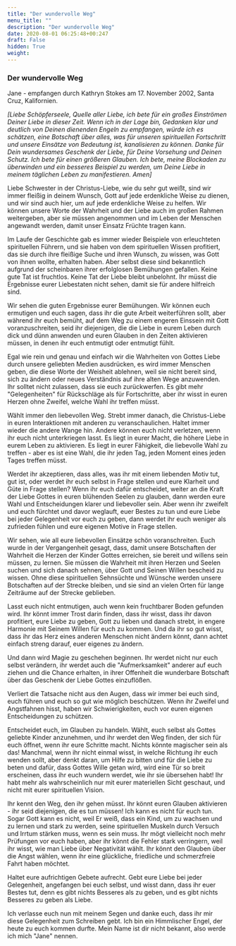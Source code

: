 ```yaml
---
title: "Der wundervolle Weg"
menu_title: ""
description: "Der wundervolle Weg"
date: 2020-08-01 06:25:48+00:247
draft: False
hidden: True
weight:
---
```

### Der wundervolle Weg

Jane - empfangen durch Kathryn Stokes am 17. November 2002, Santa Cruz, Kalifornien.

*[Liebe Schöpferseele, Quelle aller Liebe, ich bete für ein großes Einströmen Deiner Liebe in dieser Zeit. Wenn ich in der Lage bin, Gedanken klar und deutlich von Deinen dienenden Engeln zu empfangen, würde ich es schätzen, eine Botschaft über alles, was für unseren spirituellen Fortschritt und unsere Einsätze von Bedeutung ist, kanalisieren zu können. Danke für Dein wundersames Geschenk der Liebe, für Deine Vorsehung und Deinen Schutz. Ich bete für einen größeren Glauben. Ich bete, meine Blockaden zu überwinden und ein besseres Beispiel zu werden, um Deine Liebe in meinem täglichen Leben zu manifestieren. Amen]*

Liebe Schwester in der Christus-Liebe, wie du sehr gut weißt, sind wir immer fleißig in deinem Wunsch, Gott auf jede erdenkliche Weise zu dienen, und wir sind auch hier, um auf jede erdenkliche Weise zu helfen. Wir können unsere Worte der Wahrheit und der Liebe auch im großen Rahmen weitergeben, aber sie müssen angenommen und im Leben der Menschen angewandt werden, damit unser Einsatz Früchte tragen kann.

Im Laufe der Geschichte gab es immer wieder Beispiele von erleuchteten spirituellen Führern, und sie haben von dem spirituellen Wissen profitiert, das sie durch ihre fleißige Suche und ihren Wunsch, zu wissen, was Gott von ihnen wollte, erhalten haben. Aber selbst diese sind bekanntlich aufgrund der scheinbaren ihrer erfolglosen Bemühungen gefallen. Keine gute Tat ist fruchtlos. Keine Tat der Liebe bleibt unbelohnt. Ihr müsst die Ergebnisse eurer Liebestaten nicht sehen, damit sie für andere hilfreich sind.

Wir sehen die guten Ergebnisse eurer Bemühungen. Wir können euch ermutigen und euch sagen, dass ihr die gute Arbeit weiterführen sollt, aber während ihr euch bemüht, auf dem Weg zu einem engeren Einssein mit Gott voranzuschreiten, seid ihr diejenigen, die die Liebe in eurem Leben durch dick und dünn anwenden und euren Glauben in den Zeiten aktivieren müssen, in denen ihr euch entmutigt oder entmutigt fühlt.

Egal wie rein und genau und einfach wir die Wahrheiten von Gottes Liebe durch unsere geliebten Medien ausdrücken, es wird immer Menschen geben, die diese Worte der Weisheit ablehnen, weil sie nicht bereit sind, sich zu ändern oder neues Verständnis auf ihre alten Wege anzuwenden. Ihr solltet nicht zulassen, dass sie euch zurückwerfen. Es gibt mehr "Gelegenheiten" für Rückschläge als für Fortschritte, aber ihr wisst in euren Herzen ohne Zweifel, welche Wahl ihr treffen müsst.

Wählt immer den liebevollen Weg. Strebt immer danach, die Christus-Liebe in euren Interaktionen mit anderen zu veranschaulichen. Haltet immer wieder die andere Wange hin. Andere können euch nicht verletzen, wenn ihr euch nicht unterkriegen lasst. Es liegt in eurer Macht, die höhere Liebe in eurem Leben zu aktivieren. Es liegt in eurer Fähigkeit, die liebevolle Wahl zu treffen - aber es ist eine Wahl, die ihr jeden Tag, jeden Moment eines jeden Tages treffen müsst.

Werdet ihr akzeptieren, dass alles, was ihr mit einem liebenden Motiv tut, gut ist, oder werdet ihr euch selbst in Frage stellen und eure Klarheit und Güte in Frage stellen? Wenn ihr euch dafür entscheidet, weiter an die Kraft der Liebe Gottes in euren blühenden Seelen zu glauben, dann werden eure Wahl und Entscheidungen klarer und liebevoller sein. Aber wenn ihr zweifelt und euch fürchtet und davor weglauft, euer Bestes zu tun und eure Liebe bei jeder Gelegenheit vor euch zu geben, dann werdet ihr euch weniger als zufrieden fühlen und eure eigenen Motive in Frage stellen.

Wir sehen, wie all eure liebevollen Einsätze schön voranschreiten. Euch wurde in der Vergangenheit gesagt, dass, damit unsere Botschaften der Wahrheit die Herzen der Kinder Gottes erreichen, sie bereit und willens sein müssen, zu lernen. Sie müssen die Wahrheit mit ihren Herzen und Seelen suchen und sich danach sehnen, über Gott und Seinen Willen bescheid zu wissen. Ohne diese spirituellen Sehnsüchte und Wünsche werden unsere Botschaften auf der Strecke bleiben, und sie sind an vielen Orten für lange Zeiträume auf der Strecke geblieben.

Lasst euch nicht entmutigen, auch wenn kein fruchtbarer Boden gefunden wird. Ihr könnt immer Trost darin finden, dass ihr wisst, dass ihr davon profitiert, eure Liebe zu geben, Gott zu lieben und danach strebt, in engere Harmonie mit Seinem Willen für euch zu kommen. Und da ihr so gut wisst, dass ihr das Herz eines anderen Menschen nicht ändern könnt, dann achtet einfach streng darauf, euer eigenes zu ändern.

Und dann wird Magie zu geschehen beginnen. Ihr werdet nicht nur euch selbst verändern, ihr werdet auch die "Aufmerksamkeit" anderer auf euch ziehen und die Chance erhalten, in ihrer Offenheit die wunderbare Botschaft über das Geschenk der Liebe Gottes einzuflößen.

Verliert die Tatsache nicht aus den Augen, dass wir immer bei euch sind, euch führen und euch so gut wie möglich beschützen. Wenn ihr Zweifel und Angstfahnen hisst, haben wir Schwierigkeiten, euch vor euren eigenen Entscheidungen zu schützen.

Entscheidet euch, im Glauben zu handeln. Wählt, euch selbst als Gottes geliebte Kinder anzunehmen, und ihr werdet den Weg finden, der sich für euch öffnet, wenn ihr eure Schritte macht. Nichts könnte magischer sein als das! Manchmal, wenn ihr nicht einmal wisst, in welche Richtung ihr euch wenden sollt, aber denkt daran, um Hilfe zu bitten und für die Liebe zu beten und dafür, dass Gottes Wille getan wird, wird eine Tür so breit erscheinen, dass ihr euch wundern werdet, wie ihr sie übersehen habt! Ihr habt mehr als wahrscheinlich nur mit eurer materiellen Sicht geschaut, und nicht mit eurer spirituellen Vision.

Ihr kennt den Weg, den ihr gehen müsst. Ihr könnt euren Glauben aktivieren - ihr seid diejenigen, die es tun müssen! Ich kann es nicht für euch tun. Sogar Gott kann es nicht, weil Er weiß, dass ein Kind, um zu wachsen und zu lernen und stark zu werden, seine spirituellen Muskeln durch Versuch und Irrtum stärken muss, wenn es sein muss. Ihr mögt vielleicht noch mehr Prüfungen vor euch haben, aber ihr könnt die Fehler stark verringern, weil ihr wisst, wie man Liebe über Negativität wählt. Ihr könnt den Glauben über die Angst wählen, wenn ihr eine glückliche, friedliche und schmerzfreie Fahrt haben möchtet.

Haltet eure aufrichtigen Gebete aufrecht. Gebt eure Liebe bei jeder Gelegenheit, angefangen bei euch selbst, und wisst dann, dass ihr euer Bestes tut, denn es gibt nichts Besseres als zu geben, und es gibt nichts Besseres zu geben als Liebe.

Ich verlasse euch nun mit meinem Segen und danke euch, dass ihr mir diese Gelegenheit zum Schreiben gebt. Ich bin ein Himmlischer Engel, der heute zu euch kommen durfte. Mein Name ist dir nicht bekannt, also werde ich mich "Jane" nennen.
